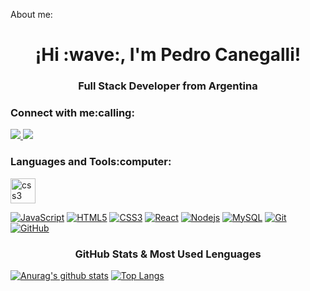 About me:
<h1 align="center">¡Hi :wave:, I'm Pedro Canegalli!</h1>
<h3 align="center">Full Stack Developer from Argentina</h3>

<h3 align="left">Connect with me:calling:</h3>
<div> 
  <a href="mailto:canegallipedro@gmail.com" target="_blank"><img src="https://img.shields.io/badge/Gmail-D14836?style=for-the-badge&logo=gmail&logoColor=white" target="_blank">   </a> 
  <a href ="https://www.linkedin.com/in/pedro-canegalli/" target="_blank"><img src="https://img.shields.io/badge/LinkedIn-0077B5?style=for-the-badge&logo=linkedin&logoColor=white" target="_blank"></a>
</div>

<h3>Languages and Tools:computer:</h3>
<img src="C:\Users\pc\Downloads\file_type_node_icon_130301" alt="css3" width="40" height="40"/>

[![JavaScript](https://img.shields.io/badge/-JavaScript-black?style=flat&logo=javascript&link)]() [![HTML5](https://img.shields.io/badge/-HTML5-E34F26?style=flat&logo=html5&logoColor=white&link)]() [![CSS3](https://img.shields.io/badge/-CSS3-1572B6?style=flat&logo=css3&link)]() [![React](https://img.shields.io/badge/-React-black?style=flat&logo=react&link)]() [![Nodejs](https://img.shields.io/badge/-Nodejs-black?style=flat&logo=Node.js&link)]() [![MySQL](https://img.shields.io/badge/-MySQL-black?style=flat&logo=mysql&link)]() [![Git](https://img.shields.io/badge/-Git-black?style=flat&logo=git&link)]() [![GitHub](https://img.shields.io/badge/-GitHub-181717?style=flat&logo=github&link)]()

<h3 align="center">GitHub Stats & Most Used Lenguages</h3>

[![Anurag's github stats](https://github-readme-stats.vercel.app/api?username=PedroCanegalli&show_icons=true&theme=merko&hide=prs,issues)](https://github.com/PedroCanegalli/github-readme-stats)
[![Top Langs](https://github-readme-stats.vercel.app/api/top-langs/?username=PedroCanegalli&layout=compact&theme=merko&)](https://github.com/PedroCanegalli/github-readme-stats)
